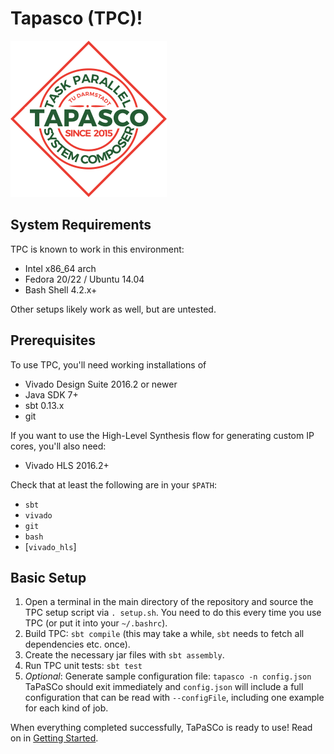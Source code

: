 Tapasco (TPC)!
=========================
<img src="icon/tapasco_icon.png" alt="Tapasco logo"/>

System Requirements
-------------------
TPC is known to work in this environment:

* Intel x86_64 arch
* Fedora 20/22 / Ubuntu 14.04
* Bash Shell 4.2.x+

Other setups likely work as well, but are untested.

Prerequisites
-------------
To use TPC, you'll need working installations of

* Vivado Design Suite 2016.2 or newer
* Java SDK 7+
* sbt 0.13.x
* git

If you want to use the High-Level Synthesis flow for generating custom IP
cores, you'll also need:

* Vivado HLS 2016.2+

Check that at least the following are in your `$PATH`:

* `sbt`
* `vivado`
* `git`
* `bash`
* [`vivado_hls`]

Basic Setup
-------------------
1.  Open a terminal in the main directory of the repository and source the TPC
    setup script via `. setup.sh`.
    You need to do this every time you use TPC (or put it into your `~/.bashrc`).
2.  Build TPC: `sbt compile` (this may take a while, `sbt` needs to fetch all
    dependencies etc. once).
2.  Create the necessary jar files with `sbt assembly`.
4.  Run TPC unit tests: `sbt test`
5.  _Optional_: Generate sample configuration file: `tapasco -n config.json`
    TaPaSCo should exit immediately and `config.json` will include a full
    configuration that can be read with `--configFile`, including one example
    for each kind of job.

When everything completed successfully, TaPaSCo is ready to use!
Read on in [Getting Started](GETTINGSTARTED.md).
